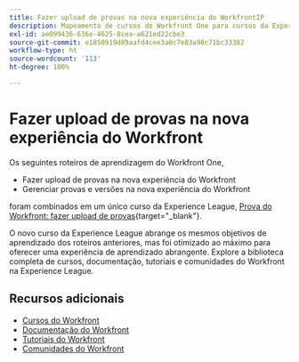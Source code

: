 ```yaml
---
title: Fazer upload de provas na nova experiência do WorkfrontIP
description: Mapeamento de cursos do Workfront One para cursos da Experience League
exl-id: ae099436-636e-4625-8cea-a621ed22cbe3
source-git-commit: e1850919d89aafd4cee3a0c7e83a98c71bc33382
workflow-type: ht
source-wordcount: '113'
ht-degree: 100%

---
```


# Fazer upload de provas na nova experiência do Workfront

Os seguintes roteiros de aprendizagem do Workfront One,

* Fazer upload de provas na nova experiência do Workfront
* Gerenciar provas e versões na nova experiência do Workfront

foram combinados em um único curso da Experience League, [Prova do Workfront: fazer upload de provas](https://experienceleague.adobe.com/?recommended=Workfront-U-1-2022.2.proof){target="_blank"}.

O novo curso da Experience League abrange os mesmos objetivos de aprendizado dos roteiros anteriores, mas foi otimizado ao máximo para oferecer uma experiência de aprendizado abrangente.  Explore a biblioteca completa de cursos, documentação, tutoriais e comunidades do Workfront na Experience League.

## Recursos adicionais

* [Cursos do Workfront](https://experienceleague.adobe.com/?lang=pt-BR&amp;Solution=Workfront#courses)
* [Documentação do Workfront](https://experienceleague.adobe.com/docs/workfront.html?lang=pt-BR)
* [Tutoriais do Workfront](https://experienceleague.adobe.com/docs/workfront-learn/tutorials-workfront/home.html?lang=pt-BR)
* [Comunidades do Workfront](https://experienceleaguecommunities.adobe.com/t5/workfront/ct-p/workfront)
